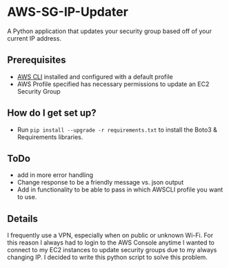 # AWS-SG-IP-Updater 

A Python application that updates your security group based off of your current IP address. 

## Prerequisites
* [AWS CLI](https://aws.amazon.com/cli/) installed and configured with a default profile
* AWS Profile specified has necessary permissions to update an EC2 Security Group

## How do I get set up? 

* Run `pip install --upgrade -r requirements.txt` to install the Boto3 & Requirements libraries. 

## ToDo 

* add in more error handling 
* Change response to be a friendly message vs. json output 
* Add in functionality to be able to pass in which AWSCLI profile you want to use. 

## Details
I frequently use a VPN, especially when on public or unknown Wi-Fi. For this reason I always had to login to the AWS Console anytime I wanted to connect to my EC2 instances to update security groups due to my always changing IP. I decided to write this python script to solve this problem.